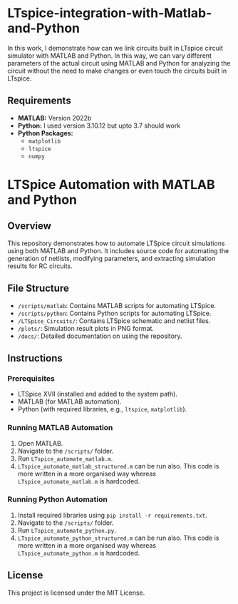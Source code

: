 # LTspice-integration-with-Matlab-and-Python
In this work, I demonstrate how can we link circuits built in LTspice circuit simulator with MATLAB and Python. In this way, we can vary different parameters of the actual circuit using MATLAB and Python for analyzing the circuit without the need to make changes or even touch the circuits built in LTspice.

## Requirements
- **MATLAB:** Version 2022b
- **Python:** I used version 3.10.12 but upto 3.7 should work
- **Python Packages:**
    - `matplotlib`
    - `ltspice`
    - `numpy`


# LTSpice Automation with MATLAB and Python

## Overview
This repository demonstrates how to automate LTSpice circuit simulations using both MATLAB and Python. It includes source code for automating the generation of netlists, modifying parameters, and extracting simulation results for RC circuits.

## File Structure
- `/scripts/matlab`: Contains MATLAB scripts for automating LTSpice.
- `/scripts/python`: Contains Python scripts for automating LTSpice.
- `/LTSpice_Circuits/`: Contains LTSpice schematic and netlist files.
- `/plots/`: Simulation result plots in PNG format.
- `/docs/`: Detailed documentation on using the repository.

## Instructions
### Prerequisites
- LTSpice XVII (installed and added to the system path).
- MATLAB (for MATLAB automation).
- Python (with required libraries, e.g., `ltspice`, `matplotlib`).

### Running MATLAB Automation
1. Open MATLAB.
2. Navigate to the `/scripts/` folder.
3. Run `LTspice_automate_matlab.m`.
4. `LTspice_automate_matlab_structured.m` can be run also. This code is more written in a more organised way whereas `LTspice_automate_matlab.m` is hardcoded.

### Running Python Automation
1. Install required libraries using `pip install -r requirements.txt`.
2. Navigate to the `/scripts/` folder.
3. Run `LTspice_automate_python.py`.
4. `LTspice_automate_python_structured.m` can be run also. This code is more written in a more organised way whereas `LTspice_automate_python.m` is hardcoded.

## License
This project is licensed under the MIT License.

